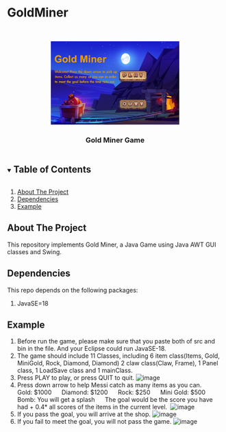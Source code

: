 # GoldMiner
 
<!-- PROJECT LOGO -->
<br />
<p align="center">
  <a href="https://github.com/10zhu/GoldMiner">
    <img src="misc/Gold Miner.jpg" alt="Logo" width="300">
  </a>
  <h3 align="center">Gold Miner Game</h3>
  
</p>

<!-- TABLE OF CONTENTS -->
<details open="open">
  <summary><h2 style="display: inline-block">Table of Contents</h2></summary>
  <ol>
    <li><a href="#about-the-project">About The Project</a></li>
    <li><a href="#dependencies">Dependencies</a></li>
    <li><a href="#example">Example</a></li>
    
  </ol>
</details>

<!-- ABOUT THE PROJECT -->
## About The Project

This repository implements Gold Miner, a Java Game using Java AWT GUI classes and Swing.

## Dependencies

This repo depends on the following packages:
1. JavaSE=18

## Example



1. Before run the game, please make sure that you paste both of src and bin in the file. And your Eclipse could run JavaSE-18.
2. The game should include 11 Classes, including 6 item class(Items, Gold, MiniGold, Rock, Diamond, Diamond) 2 claw class(Claw, Frame), 1 Panel class, 1 LoadSave class and 1 mainClass.
3. Press PLAY to play, or press QUIT to quit.
![image](https://github.com/10zhu/GoldMiner/assets/118295803/ecec21ba-e735-43b3-aa51-319d95cf889b)
4. Press down arrow to help Messi catch as many items as you can.
     Gold: $1000
     Diamond: $1200
     Rock: $250
     Mini Gold: $500
     Bomb: You will get a splash
     The goal would be the score you have had + 0.4* all scores of the items in the current level. 
     ![image](https://github.com/10zhu/GoldMiner/assets/118295803/457e4da5-ca82-4956-98d0-1d3f9164df0b)
5. If you pass the goal, you will arrive at the shop. 
![image](https://github.com/10zhu/GoldMiner/assets/118295803/dc4dd14b-db36-498d-b34b-c6212af877fd)
6. If you fail to meet the goal, you will not pass the game.
![image](https://github.com/10zhu/GoldMiner/assets/118295803/4afd62e5-450e-40e4-b9c6-b3f3f0e2885e)

